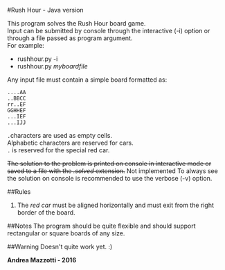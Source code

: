 #Rush Hour - Java version

This program solves the Rush Hour board game.  
Input can be submitted by console through the interactive (-i) option or through a file passed as program argument.  
For example:  
- rushhour.py -i   
- rushhour.py *myboardfile*

Any input file must contain a simple board formatted as:

	....AA
	..BBCC
	rr..EF
	GGHHEF
	...IEF
	...IJJ


`.`characters are used as empty cells.  
Alphabetic characters are reserved for cars.   
`.` is reserved for the special red car. 

<del>The solution to the problem is printed on console in interactive mode or saved to a file with the *.solved* extension.</del> Not implemented
To always see the solution on console is recommended to use the verbose (-v) option.  

##Rules
1. The *red car* must be aligned horizontally and must exit from the right border of the board.

##Notes
The program should be quite flexible and should support rectangular or square boards of any size.

##Warning
Doesn't quite work yet. :)

**Andrea Mazzotti - 2016**
